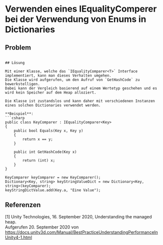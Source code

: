 # Verwenden eines IEqualityComperer bei der Verwendung von Enums in Dictionaries

## Problem


```

## Lösung

Mit einer Klasse, welche das `IEqualityComparer<T>` Interface implementiert, kann man dieses Verhalten umgehen.
Die Klasse wird aufgerufen, um den Aufruf von `GetHashCode` zu bewerkstelligen.
Dabei kann der Vergleich basierend auf einem Wertetyp geschehen und es wird kein Speicher auf dem Heap alloziert.

Die Klasse ist zustandslos und kann daher mit verschiedenen Instanzen eines solchen Dictionaries verwendet werden. 

**Beispiel**:
```csharp
public class KeyComparer : IEqualityComparer<Key> 
{
    public bool Equals(Key x, Key y) 
    {
        return x == y;
    }
    
    public int GetHashCode(Key x)
    {
        return (int) x;
    }
}

KeyComparer keyComparer = new KeyComparer();
Dictionary<Key, string> keyStringValueDict = new Dictionary<Key, string>(keyComparer);
keyStringDictValue.add(Key.a, "Eine Value");
```

## Referenzen

<a id="1">[1]</a>
Unity Technologies, 16. September 2020, Understanding the managed heap. <br /> 
Aufgerufen 20. September 2020 von https://docs.unity3d.com/Manual/BestPracticeUnderstandingPerformanceInUnity4-1.html
